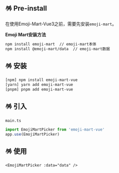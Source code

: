 ## 🪅 Pre-install

在使用Emoji-Mart-Vue3之前，需要先安装`emoji-mart`。

**Emoji Mart安装方法**

```bash
npm install emoji-mart  // emoji-mart本体
npm install @emoji-mart/data  // emoji-mart数据
```

## 🪅 安装

```bash
[npm] npm install emoji-mart-vue
[yarn] yarn add emoji-mart-vue
[pnpm] pnpm add emoji-mart-vue
```

## 🪅 引入

`main.ts`

```typescript
import EmojiMartPicker from 'emoji-mart-vue'
app.use(EmojiMartPicker)
```

## 🪅 使用

```vue
<EmojiMartPicker :data="data" />
```
